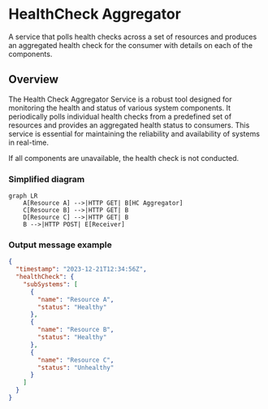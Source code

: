 # HealthCheck Aggregator
A service that polls health checks across a set of resources and produces an aggregated health check for the consumer with details on each of the components.

## Overview
The Health Check Aggregator Service is a robust tool designed for monitoring the health and status of various system components. 
It periodically polls individual health checks from a predefined set of resources and provides an aggregated health status to consumers. 
This service is essential for maintaining the reliability and availability of systems in real-time.

If all components are unavailable, the health check is not conducted.

### Simplified diagram

```mermaid
graph LR
    A[Resource A] -->|HTTP GET| B[HC Aggregator]
    C[Resource B] -->|HTTP GET| B
    D[Resource C] -->|HTTP GET| B
    B -->|HTTP POST| E[Receiver]

```
### Output message example

```json
{
  "timestamp": "2023-12-21T12:34:56Z",
  "healthCheck": {
    "subSystems": [
      {
        "name": "Resource A",
        "status": "Healthy"
      },
      {
        "name": "Resource B",
        "status": "Healthy"
      },
      {
        "name": "Resource C",
        "status": "Unhealthy"
      }
    ]
  }
}
```
